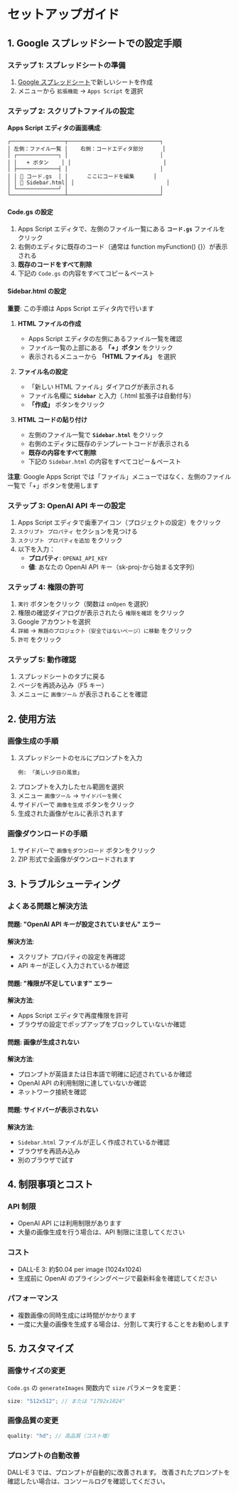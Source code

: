 # セットアップガイド

## 1. Google スプレッドシートでの設定手順

### ステップ 1: スプレッドシートの準備

1. [Google スプレッドシート](https://sheets.google.com)で新しいシートを作成
2. メニューから `拡張機能` → `Apps Script` を選択

### ステップ 2: スクリプトファイルの設定

**Apps Script エディタの画面構成**:

```
┌─────────────────┬─────────────────────────────┐
│ 左側：ファイル一覧 │    右側：コードエディタ部分      │
│ ┌─────────────┐ │                             │
│ │   + ボタン    │ │                             │
│ ├─────────────┤ │                             │
│ │ 📄 コード.gs  │ │      ここにコードを編集      │
│ │ 📄 Sidebar.html│ │                             │
│ └─────────────┘ │                             │
└─────────────────┴─────────────────────────────┘
```

#### Code.gs の設定

1. Apps Script エディタで、左側のファイル一覧にある **`コード.gs`** ファイルをクリック
2. 右側のエディタに既存のコード（通常は function myFunction() {}）が表示される
3. **既存のコードをすべて削除**
4. 下記の `Code.gs` の内容をすべてコピー＆ペースト

#### Sidebar.html の設定

**重要**: この手順は Apps Script エディタ内で行います

1. **HTML ファイルの作成**
   - Apps Script エディタの左側にあるファイル一覧を確認
   - ファイル一覧の上部にある **「+」ボタン** をクリック
   - 表示されるメニューから **「HTML ファイル」** を選択
2. **ファイル名の設定**

   - 「新しい HTML ファイル」ダイアログが表示される
   - ファイル名欄に **`Sidebar`** と入力（.html 拡張子は自動付与）
   - **「作成」** ボタンをクリック

3. **HTML コードの貼り付け**
   - 左側のファイル一覧で **`Sidebar.html`** をクリック
   - 右側のエディタに既存のテンプレートコードが表示される
   - **既存の内容をすべて削除**
   - 下記の `Sidebar.html` の内容をすべてコピー＆ペースト

**注意**: Google Apps Script では「ファイル」メニューではなく、左側のファイル一覧で「+」ボタンを使用します

### ステップ 3: OpenAI API キーの設定

1. Apps Script エディタで歯車アイコン（プロジェクトの設定）をクリック
2. `スクリプト プロパティ` セクションを見つける
3. `スクリプト プロパティを追加` をクリック
4. 以下を入力：
   - **プロパティ**: `OPENAI_API_KEY`
   - **値**: あなたの OpenAI API キー（sk-proj-から始まる文字列）

### ステップ 4: 権限の許可

1. `実行` ボタンをクリック（関数は `onOpen` を選択）
2. 権限の確認ダイアログが表示されたら `権限を確認` をクリック
3. Google アカウントを選択
4. `詳細` → `無題のプロジェクト（安全ではないページ）に移動` をクリック
5. `許可` をクリック

### ステップ 5: 動作確認

1. スプレッドシートのタブに戻る
2. ページを再読み込み（F5 キー）
3. メニューに `画像ツール` が表示されることを確認

## 2. 使用方法

### 画像生成の手順

1. スプレッドシートのセルにプロンプトを入力
   ```
   例: 「美しい夕日の風景」
   ```
2. プロンプトを入力したセル範囲を選択
3. メニュー `画像ツール` → `サイドバーを開く`
4. サイドバーで `画像を生成` ボタンをクリック
5. 生成された画像がセルに表示されます

### 画像ダウンロードの手順

1. サイドバーで `画像をダウンロード` ボタンをクリック
2. ZIP 形式で全画像がダウンロードされます

## 3. トラブルシューティング

### よくある問題と解決方法

#### 問題: "OpenAI API キーが設定されていません" エラー

**解決方法**:

- スクリプト プロパティの設定を再確認
- API キーが正しく入力されているか確認

#### 問題: "権限が不足しています" エラー

**解決方法**:

- Apps Script エディタで再度権限を許可
- ブラウザの設定でポップアップをブロックしていないか確認

#### 問題: 画像が生成されない

**解決方法**:

- プロンプトが英語または日本語で明確に記述されているか確認
- OpenAI API の利用制限に達していないか確認
- ネットワーク接続を確認

#### 問題: サイドバーが表示されない

**解決方法**:

- `Sidebar.html` ファイルが正しく作成されているか確認
- ブラウザを再読み込み
- 別のブラウザで試す

## 4. 制限事項とコスト

### API 制限

- OpenAI API には利用制限があります
- 大量の画像生成を行う場合は、API 制限に注意してください

### コスト

- DALL-E 3: 約$0.04 per image (1024x1024)
- 生成前に OpenAI のプライシングページで最新料金を確認してください

### パフォーマンス

- 複数画像の同時生成には時間がかかります
- 一度に大量の画像を生成する場合は、分割して実行することをお勧めします

## 5. カスタマイズ

### 画像サイズの変更

`Code.gs` の `generateImages` 関数内で `size` パラメータを変更：

```javascript
size: "512x512"; // または "1792x1024"
```

### 画像品質の変更

```javascript
quality: "hd"; // 高品質（コスト増）
```

### プロンプトの自動改善

DALL-E 3 では、プロンプトが自動的に改善されます。
改善されたプロンプトを確認したい場合は、コンソールログを確認してください。

